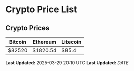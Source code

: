 # Crypto Price List

## Crypto Prices
| Bitcoin | Ethereum | Litecoin |
| ------- | -------- | -------- |
| $82520 | $1820.54 | $85.4 |
**Last Updated:** 2025-03-29 20:10 UTC
**Last Updated:** $DATE$
